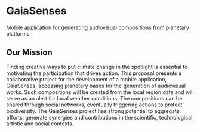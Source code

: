 # GaiaSenses
Mobile application for generating audiovisual compositions from planetary platforms

## Our Mission

Finding creative ways to put climate change in the spotlight is essential to motivating the participation that drives action. This proposal presents a collaborative project for the development of a mobile application, GaiaSenses, accessing planetary bases for the generation of audiovisual works. Such compositions will be created from the local region data and will serve as an alert for local weather conditions. The compositions can be shared through social networks, eventually triggering actions to protect biodiversity. The GaiaSenses project has strong potential to aggregate efforts, generate synergies and contributions in the scientific, technological, artistic and social contexts.
